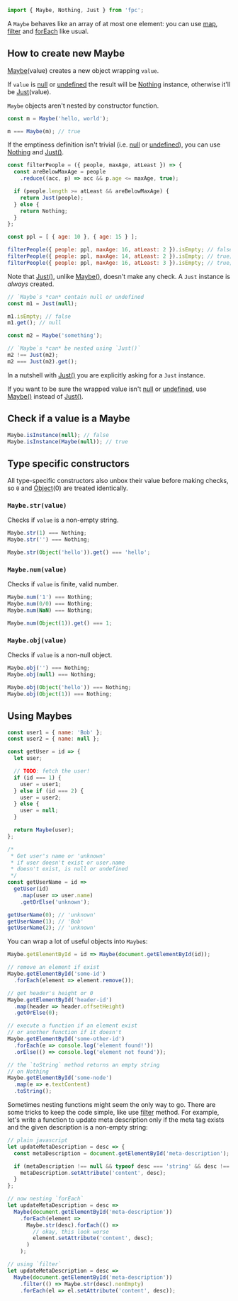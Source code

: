 ```javascript
import { Maybe, Nothing, Just } from 'fpc';
```

A `Maybe` behaves like an array of at most one element: you can use [map][maybe-map], [filter][maybe-filter] and [forEach][maybe-forEach] like usual.

## How to create new Maybe

[Maybe][Maybe-constructor](value) creates a new object wrapping `value`.

If `value` is [null][Glob-null] or [undefined][Glob-undefined] the result will be [Nothing][Nothing] instance, otherwise it'll be [Just][Just](value).

`Maybe` objects aren't nested by constructor function.

```javascript
const m = Maybe('hello, world');

m === Maybe(m); // true
```
If the emptiness definition isn't trivial (i.e. [null][Glob-null] or [undefined][Glob-undefined]), you can use [Nothing][Nothing] and [Just()][Just].

```javascript
const filterPeople = ({ people, maxAge, atLeast }) => {
  const areBelowMaxAge = people
    .reduce((acc, p) => acc && p.age <= maxAge, true);

  if (people.length >= atLeast && areBelowMaxAge) {
    return Just(people);
  } else {
    return Nothing;
  }
};

const ppl = [ { age: 10 }, { age: 15 } ];

filterPeople({ people: ppl, maxAge: 16, atLeast: 2 }).isEmpty; // false;
filterPeople({ people: ppl, maxAge: 14, atLeast: 2 }).isEmpty; // true;
filterPeople({ people: ppl, maxAge: 16, atLeast: 3 }).isEmpty; // true;
```

Note that [Just()][Just], unlike [Maybe()][Maybe-constructor], doesn't make any check. A `Just` instance is *always* created.

```javascript
// `Maybe`s *can* contain null or undefined
const m1 = Just(null);

m1.isEmpty; // false
m1.get(); // null

const m2 = Maybe('something');

// `Maybe`s *can* be nested using `Just()`
m2 !== Just(m2);
m2 === Just(m2).get();
```

In a nutshell with [Just()][Just] you are explicitly asking for a `Just` instance.

If you want to be sure the wrapped value isn't [null][Glob-null] or [undefined][Glob-undefined], use [Maybe()][Maybe-constructor] instead of [Just()][Just].

## Check if a value is a Maybe

```javascript
Maybe.isInstance(null); // false
Maybe.isInstance(Maybe(null)); // true
```

## Type specific constructors

All type-specific constructors also unbox their value before making checks, so `0` and [Object][Glob-Object](0) are treated identically.

### `Maybe.str(value)`
Checks if `value` is a non-empty string.

```javascript
Maybe.str(1) === Nothing;
Maybe.str('') === Nothing;

Maybe.str(Object('hello')).get() === 'hello';
```

### `Maybe.num(value)`
Checks if `value` is finite, valid number.

```javascript
Maybe.num('1') === Nothing;
Maybe.num(0/0) === Nothing;
Maybe.num(NaN) === Nothing;

Maybe.num(Object(1)).get() === 1;
```

### `Maybe.obj(value)`
Checks if `value` is a non-null object.

```javascript
Maybe.obj('') === Nothing;
Maybe.obj(null) === Nothing;

Maybe.obj(Object('hello')) === Nothing;
Maybe.obj(Object(1)) === Nothing;
```

## Using Maybes

```javascript
const user1 = { name: 'Bob' };
const user2 = { name: null };

const getUser = id => {
  let user;

  // TODO: fetch the user!
  if (id === 1) {
    user = user1;
  } else if (id === 2) {
    user = user2;
  } else {
    user = null;
  }

  return Maybe(user);
};

/*
 * Get user's name or 'unknown'
 * if user doesn't exist or user.name
 * doesn't exist, is null or undefined
 */
const getUserName = id =>
  getUser(id)
    .map(user => user.name)
    .getOrElse('unknown');

getUserName(0); // 'unknown'
getUserName(1); // 'Bob'
getUserName(2); // 'unknown'
```
You can wrap a lot of useful objects into `Maybe`s:

```javascript
Maybe.getElementById = id => Maybe(document.getElementById(id));

// remove an element if exist
Maybe.getElementById('some-id')
  .forEach(element => element.remove());

// get header's height or 0
Maybe.getElementById('header-id')
  .map(header => header.offsetHeight)
  .getOrElse(0);

// execute a function if an element exist
// or another function if it doesn't
Maybe.getElementById('some-other-id')
  .forEach(e => console.log('element found!'))
  .orElse(() => console.log('element not found'));

// the `toString` method returns an empty string
// on Nothing
Maybe.getElementById('some-node')
  .map(e => e.textContent)
  .toString();
```

Sometimes nesting functions might seem the only way to go. There are some tricks to keep the code simple, like use [filter][maybe-filter] method.
For example, let's write a function to update meta description only if the meta tag exists and the given description is a non-empty string:

```javascript
// plain javascript
let updateMetaDescription = desc => {
  const metaDescription = document.getElementById('meta-description');

  if (metaDescription !== null && typeof desc === 'string' && desc !== '') {
    metaDescription.setAttribute('content', desc);
  }
};

// now nesting `forEach`
let updateMetaDescription = desc =>
  Maybe(document.getElementById('meta-description'))
    .forEach(element =>
      Maybe.str(desc).forEach(() =>
        // okay, this look worse
        element.setAttribute('content', desc);
      )
    );

// using `filter`
let updateMetaDescription = desc =>
  Maybe(document.getElementById('meta-description'))
    .filter(() => Maybe.str(desc).nonEmpty)
    .forEach(el => el.setAttribute('content', desc));
```

[Just]: README.md#user-content-just
[Nothing]: README.md#user-content-nothing
[maybe-map]: README.md#user-content-maybe-map
[maybe-filter]: README.md#user-content-maybe-filter
[maybe-forEach]: README.md#user-content-maybe-foreach
[Maybe-constructor]: README.md#user-content-maybe-constructor

[Glob-null]: https://developer.mozilla.org/en-US/docs/Web/JavaScript/Reference/Global_Objects/null
[Glob-undefined]: https://developer.mozilla.org/en-US/docs/Web/JavaScript/Reference/Global_Objects/undefined
[Glob-Object]: https://developer.mozilla.org/en-US/docs/Web/JavaScript/Reference/Global_Objects/Object
